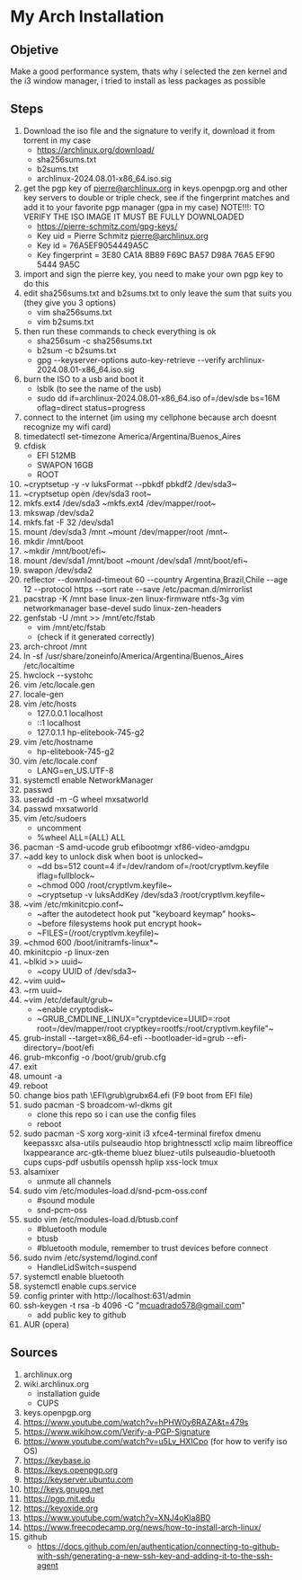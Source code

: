 # My Arch Installation
## Objetive
Make a good performance system, thats why i selected the zen kernel and the i3 window manager, i tried to install as less packages as possible
## Steps
1. Download the iso file and the signature to verify it, download it from torrent in my case
    + https://archlinux.org/download/
    + sha256sums.txt
    + b2sums.txt
    + archlinux-2024.08.01-x86_64.iso.sig
2. get the pgp key of pierre@archlinux.org in keys.openpgp.org and other key servers to double or triple check, see if the fingerprint matches and add it to your favorite pgp manager (gpa in my case)
NOTE!!!: TO VERIFY THE ISO IMAGE IT MUST BE FULLY DOWNLOADED
    + https://pierre-schmitz.com/gpg-keys/
    + Key uid         = Pierre Schmitz <pierre@archlinux.org>
    + Key id          = 76A5EF9054449A5C
    + Key fingerprint = 3E80 CA1A 8B89 F69C BA57  D98A 76A5 EF90 5444 9A5C
3. import and sign the pierre key, you need to make your own pgp key to do this
4. edit sha256sums.txt and b2sums.txt to only leave the sum that suits you (they give you 3 options)
    + vim sha256sums.txt
    + vim b2sums.txt
5. then run these commands to check everything is ok
    + sha256sum -c sha256sums.txt
    + b2sum -c b2sums.txt
    + gpg --keyserver-options auto-key-retrieve --verify archlinux-2024.08.01-x86_64.iso.sig
6. burn the ISO to a usb and boot it
    + lsblk (to see the name of the usb)
    + sudo dd if=archlinux-2024.08.01-x86_64.iso of=/dev/sde bs=16M oflag=direct status=progress
7. connect to the internet (im using my cellphone because arch doesnt recognize my wifi card)
8. timedatectl set-timezone America/Argentina/Buenos_Aires
9. cfdisk 
    + EFI 512MB
    + SWAPON 16GB
    + ROOT
10. ~cryptsetup -y -v luksFormat --pbkdf pbkdf2 /dev/sda3~
11. ~cryptsetup open /dev/sda3 root~
12. mkfs.ext4 /dev/sda3 ~mkfs.ext4 /dev/mapper/root~
13. mkswap /dev/sda2
14. mkfs.fat -F 32 /dev/sda1
15. mount /dev/sda3 /mnt ~mount /dev/mapper/root /mnt~
16. mkdir /mnt/boot
17. ~mkdir /mnt/boot/efi~
18. mount /dev/sda1 /mnt/boot ~mount /dev/sda1 /mnt/boot/efi~
19. swapon /dev/sda2
20. reflector --download-timeout 60 --country Argentina,Brazil,Chile --age 12 --protocol https --sort rate --save /etc/pacman.d/mirrorlist
21. pacstrap -K /mnt base linux-zen linux-firmware ntfs-3g vim networkmanager base-devel sudo linux-zen-headers
22. genfstab -U /mnt >> /mnt/etc/fstab 
    + vim /mnt/etc/fstab
    + (check if it generated correctly)
23. arch-chroot /mnt
24. ln -sf /usr/share/zoneinfo/America/Argentina/Buenos_Aires /etc/localtime
25. hwclock --systohc
26. vim /etc/locale.gen
27. locale-gen 
28. vim /etc/hosts
    + 127.0.0.1        localhost
    + ::1              localhost
    + 127.0.1.1        hp-elitebook-745-g2
29. vim /etc/hostname 
    + hp-elitebook-745-g2
30. vim /etc/locale.conf  
    + LANG=en_US.UTF-8
31. systemctl enable NetworkManager
32. passwd
33. useradd -m -G wheel mxsatworld
34. passwd mxsatworld
35. vim /etc/sudoers 
    + uncomment
    + %wheel ALL=(ALL) ALL
36. pacman -S amd-ucode grub efibootmgr xf86-video-amdgpu
37. ~add key to unlock disk when boot is unlocked~
    + ~dd bs=512 count=4 if=/dev/random of=/root/cryptlvm.keyfile iflag=fullblock~
    + ~chmod 000 /root/cryptlvm.keyfile~
    + ~cryptsetup -v luksAddKey /dev/sda3 /root/cryptlvm.keyfile~
38. ~vim /etc/mkinitcpio.conf~
    + ~after the autodetect hook put "keyboard keymap" hooks~
    + ~before filesystems hook put encrypt hook~
    + ~FILES=(/root/cryptlvm.keyfile)~
39. ~chmod 600 /boot/initramfs-linux*~
40. mkinitcpio -p linux-zen 
41. ~blkid >> uuid~
    + ~copy UUID of /dev/sda3~
42. ~vim uuid~
43. ~rm uuid~
44. ~vim /etc/default/grub~
    + ~enable cryptodisk~
    + ~GRUB_CMDLINE_LINUX="cryptdevice=UUID=<copypasted uuid>:root root=/dev/mapper/root cryptkey=rootfs:/root/cryptlvm.keyfile"~
45. grub-install --target=x86_64-efi --bootloader-id=grub --efi-directory=/boot/efi
46. grub-mkconfig -o /boot/grub/grub.cfg 
47. exit
48. umount -a
49. reboot   
50. change bios path \EFI\grub\grubx64.efi (F9 boot from EFI file)
51. sudo pacman -S broadcom-wl-dkms git
    + clone this repo so i can use the config files
    + reboot 
52. sudo pacman -S xorg xorg-xinit i3 xfce4-terminal firefox dmenu keepassxc alsa-utils pulseaudio htop brightnessctl xclip maim libreoffice lxappearance arc-gtk-theme bluez bluez-utils pulseaudio-bluetooth cups cups-pdf usbutils openssh hplip xss-lock tmux
53. alsamixer
    + unmute all channels    
54. sudo vim /etc/modules-load.d/snd-pcm-oss.conf
    + #sound module
    + snd-pcm-oss
55. sudo vim /etc/modules-load.d/btusb.conf
    + #bluetooth module
    + btusb
    + #bluetooth module, remember to trust devices before connect 
56. sudo nvim /etc/systemd/logind.conf
    + HandleLidSwitch=suspend
57. systemctl enable bluetooth
58. systemctl enable cups.service
59. config printer with http://localhost:631/admin 
60. ssh-keygen -t rsa -b 4096 -C "mcuadrado578@gmail.com"
    + add public key to github
61. AUR (opera)
## Sources
1. archlinux.org
2. wiki.archlinux.org
    + installation guide
    + CUPS
3. keys.openpgp.org
4. https://www.youtube.com/watch?v=hPHW0y6RAZA&t=479s
5. https://www.wikihow.com/Verify-a-PGP-Signature
6. https://www.youtube.com/watch?v=u5Lv_HXICpo (for how to verify iso OS)
7. https://keybase.io
8. https://keys.openpgp.org
9. https://keyserver.ubuntu.com
10. http://keys.gnupg.net
11. https://pgp.mit.edu
12. https://keyoxide.org
13. https://www.youtube.com/watch?v=XNJ4oKla8B0 
14. https://www.freecodecamp.org/news/how-to-install-arch-linux/
15. github
    + https://docs.github.com/en/authentication/connecting-to-github-with-ssh/generating-a-new-ssh-key-and-adding-it-to-the-ssh-agent
